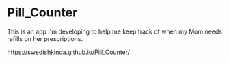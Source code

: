 # Pill_Counter
 
This is an app I'm developing to help me keep track of when my Mom needs refills on her prescriptions.

https://swedishkinda.github.io/Pill_Counter/

